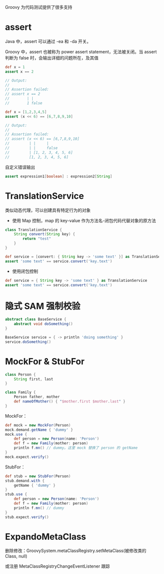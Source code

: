 Groovy 为代码测试提供了很多支持
# assert

Java 中，assert 可以通过 -ea 和 -da 开关。

Groovy 中，assert 也被称为 power assert statement，无法被关闭。当 assert 判断为 false 时，会输出详细的问题所在，及其值

```groovy
def x = 1
assert x == 2

// Output:
//
// Assertion failed:
// assert x == 2
//        | |
//        1 false
```

```groovy
def x = [1,2,3,4,5]
assert (x << 6) == [6,7,8,9,10]

// Output:
//
// Assertion failed:
// assert (x << 6) == [6,7,8,9,10]
//         | |     |
//         | |     false
//         | [1, 2, 3, 4, 5, 6]
//         [1, 2, 3, 4, 5, 6]
```

自定义错误输出

```groovy
assert expression1[boolean] : expression2[String]
```
# TranslationService

类似动态代理，可以创建具有特定行为的对象

- 使用 Map 控制，map 的 key-value 作为方法名-闭包代码代替对象的原方法

```groovy
class TranslationService {
    String convert(String key) {
        return "test"
    }
}

def service = [convert: { String key -> 'some text' }] as TranslationService
assert 'some text' == service.convert('key.text')
```

- 使用闭包控制

```groovy
def service = { String key -> 'some text' } as TranslationService
assert 'some text' == service.convert('key.text')
```

# 隐式 SAM 强制校验

```groovy
abstract class BaseService {
    abstract void doSomething()
}

BaseService service = { -> println 'doing something' }
service.doSomething()
```
# MockFor & StubFor

```groovy
class Person {
    String first, last
}

class Family {
    Person father, mother
    def nameOfMother() { "$mother.first $mother.last" }
}
```

MockFor：

```groovy
def mock = new MockFor(Person)
mock.demand.getName { 'dummy' }
mock.use {
    def person = new Person(name: 'Person')
    def f = new Family(mother: person)
    println f.mn() // dummy。这里 mock 替换了 person 的 getName
}
mock.expect.verify()
```

StubFor：

```groovy
def stub = new StubFor(Person)
stub.demand.with {
    getName { 'dummy' }
}
stub.use {
    def person = new Person(name: 'Person')
    def f = new Family(mother: person)
    println f.mn() // dummy
}
stub.expect.verify()
```
# ExpandoMetaClass

删除修改：GroovySystem.metaClassRegistry.setMetaClass(被修改类的 Class, null)

或注册 MetaClassRegistryChangeEventListener 跟踪